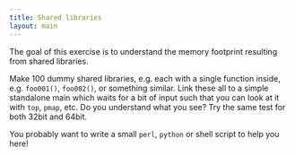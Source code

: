 ```yaml
---
title: Shared libraries
layout: main
---
```


The goal of this exercise is to understand the memory footprint resulting from
shared libraries.

Make 100 dummy shared libraries, e.g. each with a single function inside,
e.g. ``foo001()``, ``foo002()``, or something similar.  Link these all to a
simple standalone main which waits for a bit of input such that you can look
at it with ``top``, ``pmap``, etc.  Do you understand what you see?  Try the
same test for both 32bit and 64bit.

You probably want to write a small ``perl``, ``python`` or shell script to
help you here!
